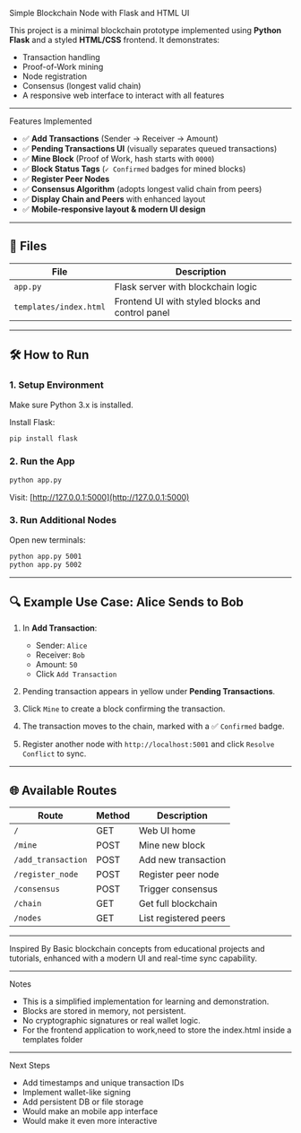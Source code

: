 Simple Blockchain Node with Flask and HTML UI

This project is a minimal blockchain prototype implemented using **Python Flask** and a styled **HTML/CSS** frontend.
It demonstrates:

- Transaction handling
- Proof-of-Work mining
- Node registration
- Consensus (longest valid chain)
- A responsive web interface to interact with all features

---

Features Implemented

- ✅ **Add Transactions** (Sender → Receiver → Amount)
- ✅ **Pending Transactions UI** (visually separates queued transactions)
- ✅ **Mine Block** (Proof of Work, hash starts with `0000`)
- ✅ **Block Status Tags** (`✓ Confirmed` badges for mined blocks)
- ✅ **Register Peer Nodes**
- ✅ **Consensus Algorithm** (adopts longest valid chain from peers)
- ✅ **Display Chain and Peers** with enhanced layout
- ✅ **Mobile-responsive layout & modern UI design**

---

## 📂 Files

| File                   | Description                                      |
| ---------------------- | ------------------------------------------------ |
| `app.py`               | Flask server with blockchain logic               |
| `templates/index.html` | Frontend UI with styled blocks and control panel |

---

## 🛠 How to Run

### 1. Setup Environment

Make sure Python 3.x is installed.

Install Flask:

```bash
pip install flask
```

### 2. Run the App

```bash
python app.py
```

Visit: [http://127.0.0.1:5000](http://127.0.0.1:5000)

### 3. Run Additional Nodes

Open new terminals:

```bash
python app.py 5001
python app.py 5002
```

---

## 🔍 Example Use Case: Alice Sends to Bob

1. In **Add Transaction**:

   - Sender: `Alice`
   - Receiver: `Bob`
   - Amount: `50`
   - Click `Add Transaction`

2. Pending transaction appears in yellow under **Pending Transactions**.

3. Click `Mine` to create a block confirming the transaction.

4. The transaction moves to the chain, marked with a ✅ `Confirmed` badge.

5. Register another node with `http://localhost:5001` and click `Resolve Conflict` to sync.

---

## 🌐 Available Routes

| Route              | Method | Description           |
| ------------------ | ------ | --------------------- |
| `/`                | GET    | Web UI home           |
| `/mine`            | POST   | Mine new block        |
| `/add_transaction` | POST   | Add new transaction   |
| `/register_node`   | POST   | Register peer node    |
| `/consensus`       | POST   | Trigger consensus     |
| `/chain`           | GET    | Get full blockchain   |
| `/nodes`           | GET    | List registered peers |

---

Inspired By
Basic blockchain concepts from educational projects and tutorials, enhanced with a modern UI and real-time sync capability.

---

Notes

- This is a simplified implementation for learning and demonstration.
- Blocks are stored in memory, not persistent.
- No cryptographic signatures or real wallet logic.
- For the frontend application to work,need to store the index.html inside a templates folder

---

Next Steps

- Add timestamps and unique transaction IDs
- Implement wallet-like signing
- Add persistent DB or file storage
- Would make an mobile app interface
- Would make it even more interactive
  
